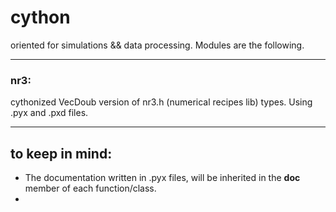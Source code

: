 # cython
oriented for simulations &amp;&amp; data processing.
Modules are the following.

---
### **nr3**:
cythonized VecDoub version of nr3.h (numerical recipes lib) types. Using .pyx and .pxd files.


---
## **to keep in mind**:
- The documentation written in .pyx files, will be inherited in 
the __doc__ member of each function/class.
- 

